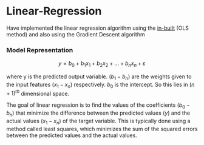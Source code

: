 # Linear-Regression
Have implemented the linear regression algorithm using the [in-built](https://scikit-learn.org/stable/modules/generated/sklearn.linear_model.LinearRegression.html) (OLS method) and also using the Gradient Descent algorithm

### Model Representation

$$ y = b_0 + b_1x_1 + b_2x_2 + ... + b_nx_n + ε $$

where y is the predicted output variable. $(b_1 - b_n)$ are the weights given to the input features $(x_1 - x_n)$ respectively. $b_0$ is the intercept. 
So this lies in $(n+1)^{th}$ dimensional space. 

The goal of linear regression is to find the values of the coefficients $(b_0 - b_n)$ that minimize the difference between the predicted values $(y)$ and the actual values $(x_1 - x_n)$ of the target variable. This is typically done using a method called least squares, which minimizes the sum of the squared errors between the predicted values and the actual values.
